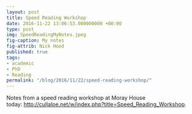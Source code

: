 ```yaml
---
layout: post
title: Speed Reading Workshop
date: 2016-11-22 13:06:53.000000000 +00:00
type: post
img: SpeedReadingMyNotes.jpeg
fig-caption: My notes
fig-attrib: Nick Hood
published: true
tags:
- academic
- PhD
- Reading
permalink: "/blog/2016/11/22/speed-reading-workshop/"
---
```

Notes from a speed reading workshop at Moray House today: <a href="http://cullaloe.net/w/index.php?title=Speed_Reading_Workshop">http://cullaloe.net/w/index.php?title=Speed_Reading_Workshop</a>.
